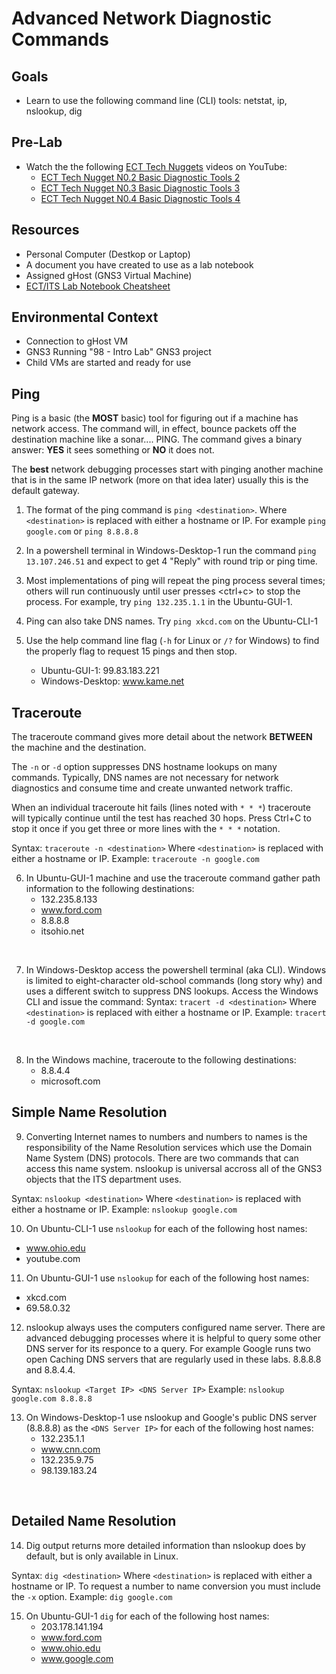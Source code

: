 # Advanced Network Diagnostic Commands

## Goals
- Learn to use the following command line (CLI) tools: netstat, ip, nslookup, dig

## Pre-Lab
- Watch the the following [ECT Tech Nuggets](https://www.youtube.com/@ecttechnuggets9126/featured) videos on YouTube:
  - [ECT Tech Nugget N0.2 Basic Diagnostic Tools 2](https://youtu.be/hWeJlNVaUbU)
  - [ECT Tech Nugget N0.3 Basic Diagnostic Tools 3](https://youtu.be/PMk53TngTio)
  - [ECT Tech Nugget N0.4 Basic Diagnostic Tools 4](https://youtu.be/gD-Tk1Bk7x0)

## Resources
- Personal Computer (Destkop or Laptop)
- A document you have created to use as a lab notebook
- Assigned gHost (GNS3 Virtual Machine)
- [ECT/ITS Lab Notebook Cheatsheet](https://github.com/OHIO-ECT/Lab-Notebook-Cheat-Sheet)

## Environmental Context
- Connection to gHost VM
- GNS3 Running "98 - Intro Lab" GNS3 project
- Child VMs are started and ready for use

## Ping

Ping is a basic (the **MOST** basic) tool for figuring out if a machine has network access. The command will, in effect, bounce packets off the destination machine like a sonar.... PING. The command gives a binary answer: **YES** it sees something or **NO** it does not.

The **best** network debugging processes start with pinging another machine that is in the same IP network (more on that idea later) usually this is the default gateway.

1. The format of the ping command is `ping <destination>`. Where `<destination>` is replaced with either a hostname or IP. For example `ping google.com` or `ping 8.8.8.8`

2. In a powershell terminal in Windows-Desktop-1 run the command ``ping 13.107.246.51`` and expect to get 4 "Reply" with round trip or ping time.

3. Most implementations of ping will repeat the ping process several times; others will run continuously until user presses <ctrl+c> to stop the process.  For example, try ``ping 132.235.1.1`` in the Ubuntu-GUI-1.  

4. Ping can also take DNS names.  Try ``ping xkcd.com`` on the Ubuntu-CLI-1

5. Use the help command line flag (`-h` for Linux or `/?` for Windows) to find the properly flag to request 15 pings and then stop.
    -   Ubuntu-GUI-1: 99.83.183.221
    -   Windows-Desktop: www.kame.net

## Traceroute

The traceroute command gives more detail about the network **BETWEEN** the machine and the destination.

The `-n` or `-d` option suppresses DNS hostname lookups on many commands. Typically, DNS names are not necessary for network diagnostics and consume time and create unwanted network traffic.

When an individual traceroute hit fails (lines noted with `* * *`) traceroute will typically continue until the test has reached 30 hops. Press Ctrl+C to stop it once if you get three or more lines with the `* * *` notation.

Syntax: `traceroute -n <destination>`
Where `<destination>` is replaced with either a hostname or IP.
Example: `traceroute -n google.com`

6. In Ubuntu-GUI-1 machine and use the traceroute command gather path information to the following destinations:
    -   132.235.8.133
    -   www.ford.com
    -   8.8.8.8
    -   itsohio.net
<br>

7. In Windows-Desktop access the powershell terminal (aka CLI). Windows is limited to eight-character old-school commands (long story why) and uses a different switch to suppress DNS lookups. Access the Windows CLI and issue the command:
Syntax: `tracert -d <destination>`
Where `<destination>` is replaced with either a hostname or IP.
Example: `tracert -d google.com`
<br>

8. In the Windows machine, traceroute to the following destinations:
    -   8.8.4.4
    -   microsoft.com

## Simple Name Resolution

9. Converting Internet names to numbers and numbers to names is the responsibility of the Name Resolution services which use the Domain Name System (DNS) protocols. There are two commands that can access this name system. nslookup is universal accross all of the GNS3 objects that the ITS department uses. 

Syntax: `nslookup <destination>`
Where `<destination>` is replaced with either a hostname or IP.
Example: `nslookup google.com`
<br>

10. On Ubuntu-CLI-1 use `nslookup` for each of the following host names:
- www.ohio.edu
- youtube.com

11. On Ubuntu-GUI-1 use `nslookup` for each of the following host names:
- xkcd.com
- 69.58.0.32

12. nslookup always uses the computers configured name server.  There are advanced debugging processes where it is helpful to query some other DNS server for its responce to a query.  For example Google runs two open Caching DNS servers that are regularly used in these labs.  8.8.8.8 and 8.8.4.4.

Syntax: ``nslookup <Target IP> <DNS Server IP>``
Example: ``nslookup google.com 8.8.8.8``
<br>

13. On Windows-Desktop-1 use nslookup and Google's public DNS server (8.8.8.8) as the `<DNS Server IP>` for each of the following host names:
    -  132.235.1.1
    -  www.cnn.com
    -  132.235.9.75
    -  98.139.183.24
<br>

## Detailed Name Resolution

14. Dig output returns more detailed information than nslookup does by default, but is only available in Linux.

Syntax: `dig <destination>`
Where `<destination>` is replaced with either a hostname or IP. 
To request a number to name conversion you must include the `-x` option.
Example: `dig google.com`

15. On Ubuntu-GUI-1 `dig` for each of the following host names:
    - 203.178.141.194
    - www.ford.com
    - www.ohio.edu
    - www.google.com
<br>

